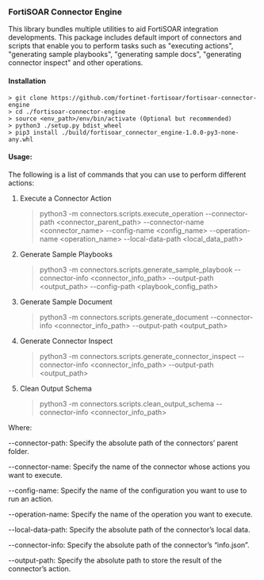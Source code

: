 ### FortiSOAR Connector Engine

This library bundles multiple utilities to aid FortiSOAR integration developments. 
This package includes default import of connectors and scripts that enable you to perform 
tasks such as "executing actions", "generating sample playbooks", "generating sample docs",
"generating connector inspect" and other operations. 

#### Installation
    > git clone https://github.com/fortinet-fortisoar/fortisoar-connector-engine
    > cd ./fortisoar-connector-engine
    > source <env_path>/env/bin/activate (Optional but recommended)
    > python3 ./setup.py bdist_wheel
    > pip3 install ./build/fortisoar_connector_engine-1.0.0-py3-none-any.whl

#### Usage: 

The following is a list of commands that you can use to perform different actions: 

1. Execute a Connector Action
    > python3 -m connectors.scripts.execute_operation --connector-path <connector_parent_path> --connector-name <connector_name> --config-name <config_name> --operation-name <operation_name> --local-data-path <local_data_path>
    
2. Generate Sample Playbooks
    > python3 -m connectors.scripts.generate_sample_playbook --connector-info <connector_info_path> --output-path <output_path> --config-path <playbook_config_path>

3. Generate Sample Document
   > python3 -m connectors.scripts.generate_document --connector-info <connector_info_path> --output-path <output_path>

4. Generate Connector Inspect
   > python3 -m connectors.scripts.generate_connector_inspect --connector-info <connector_info_path> --output-path <output_path>

5. Clean Output Schema
   > python3 -m connectors.scripts.clean_output_schema --connector-info <connector_info_path>

Where:

--connector-path: Specify the absolute path of the connectors’ parent folder.

--connector-name: Specify the name of the connector whose actions you want to execute. 

--config-name: Specify the name of the configuration you want to use to run an action.

--operation-name: Specify the name of the operation you want to execute.

--local-data-path: Specify the absolute path of the connector’s local data.

--connector-info: Specify the absolute path of the connector’s “info.json”. 

--output-path: Specify the absolute path to store the result of the connector’s action.



